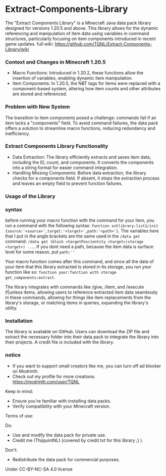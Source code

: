# Extract-Components-Library
The "Extract Components Library" is a Minecraft Java data pack library designed for versions 1.20.5 and above. This library allows for the dynamic referencing and manipulation of item data using variables in command structures, particularly focusing on item components introduced in recent game updates. full wiki: https://github.com/TQNL/Extract-Components-Library/wiki

### Context and Changes in Minecraft 1.20.5

- Macro Functions: Introduced in 1.20.2, these functions allow the insertion of variables, enabling dynamic item manipulation.
- Item Components: In 1.20.5, the NBT tags for items were replaced with a component-based system, altering how item counts and other attributes are stored and referenced.

### Problem with New System

The transition to item components posed a challenge: commands fail if an item lacks a "components" field. To avoid command failures, the data pack offers a solution to streamline macro functions, reducing redundancy and inefficiency.

### Extract Components Library Functionality

- Data Extraction: The library efficiently extracts and saves item data, including the ID, count, and components. It converts the components into a string format for easier command integration.
- Handling Missing Components: Before data extraction, the library checks for a components field. If absent, it stops the extraction process and leaves an empty field to prevent function failures.

### Usage of the Library

### syntax
before running your macro function with the command for your item, you run a command with the following syntax: `function sntlibrary:list1/init {source:'<source>',target:'<target>',path:'<path>'}`. The variables here that I put in the angle brackets are the same used in the `/data get` command: `/data get (block <targetPos>|entity <target>|storage <target>) ...`. If you dont need a path, because the item data is surface level for some reason, put `path:''`

Your macro function comes after this command, and since all the data of your item that this library extracted is stored in its storage, you run your function like so: `function your:function with storage get_components:extract`.

The library integrates with commands like /give, /item, and /execute if|unless items, allowing users to reference extracted item data seamlessly in these commands, allowing for things like item replacements from the library's storage, or matching items in queries, expanding the library's utility.

### Installation

The library is available on GitHub. Users can download the ZIP file and extract the necessary folder into their data pack to integrate the library into their projects. A credit file is included with the library.


### notice
- If you want to support small creators like me, you can turn off ad blocker on Modrinth.
- Check out my profile for more creations: https://modrinth.com/user/TQNL

Keep in mind:
- Ensure you're familiar with installing data packs.
- Verify compatibility with your Minecraft version.

Terms of use:

Do:
- Use and modify the data pack for private use.
- Credit me (ThijquintNL) (covered by credit.txt for this library ;) ).

Don't:
- Redistribute the data pack for commercial purposes.


Under CC-BY-NC-SA 4.0 license

